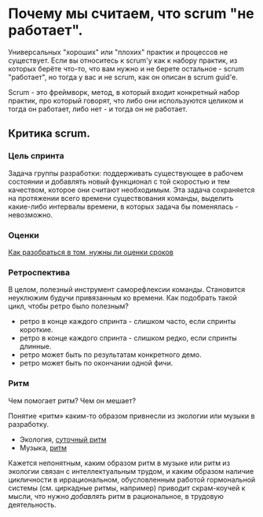 # Почему мы считаем, что scrum "не работает".

Универсальных "хороших" или "плохих" практик и процессов не существует. Если вы относитесь к scrum'у как к набору практик, 
из которых берёте что-то, что вам нужно и не берете остальное - scrum "работает", но тогда у вас и не scrum, как он описан
в scrum guid'е.

Scrum - это фреймворк, метод, в который входит конкретный набор практик, про который говорят, что либо они используются 
целиком и тогда он работает, либо нет - и тогда он не работает.

## Критика scrum.

### Цель спринта

Задача группы разработки: поддерживать существующее в рабочем состоянии и добавлять новый функционал с той скоростью и
тем качеством, которое они считают необходимым. Эта задача сохраняется на протяжении всего времени существования команды,
выделить какие-либо интервалы времени, в которых задача бы поменялась - невозможно.

### Оценки

[Как разобраться в том, нужны ли оценки сроков](estimations.md)

### Ретроспектива

В целом, полезный инструмент саморефлексии команды. Становится неуклюжим будучи привязанным ко времени. Как подобрать такой 
цикл, чтобы ретро было полезным?

- ретро в конце каждого спринта - слишком часто, если спринты короткие.
 - ретро в конце каждого спринта - слишком редко, если спринты длинные.
 - ретро может быть по результатам конкретного демо.
 - ретро может быть по окончании одной фичи.

### Ритм

Чем помогает ритм? Чем он мешает?

Понятие «ритм» каким-то образом привнесли из экологии или музыки в разработку.

- Экология, [суточный ритм](https://studref.com/532877/ekologiya/sutochnyy_ritm)
- Музыка, [ритм](https://ru.wikipedia.org/wiki/Ритм)

Кажется непонятным, каким образом ритм в музыке или ритм из экологии связан с интеллектуальным трудом, и каким образом наличие цикличности в иррациональном, обусловленным работой гормональной системы (см. циркадные ритмы, например) приводит скрам-коучей к мысли, что нужно _добавлять_ ритм в рациональное, в трудовую деятельность.
